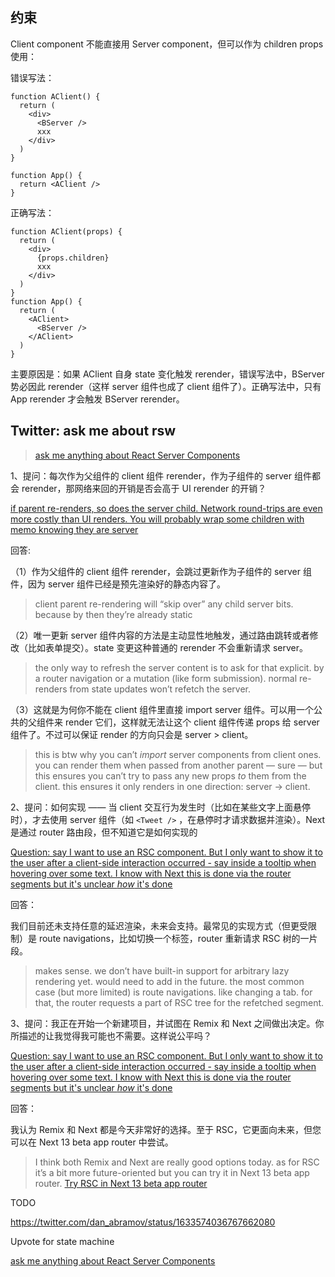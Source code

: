 
## 约束

Client component 不能直接用 Server component，但可以作为 children props 使用：

错误写法：

```tsx
function AClient() {
  return (
    <div>
      <BServer />
      xxx
    </div>
  )
}

function App() {
  return <AClient />
}
```

正确写法：
```tsx
function AClient(props) {
  return (
    <div>
      {props.children}
      xxx
    </div>
  )
}
function App() {
  return (
    <AClient>
      <BServer />
    </AClient>
  )
}
```

主要原因是：如果 AClient 自身 state 变化触发 rerender，错误写法中，BServer 势必因此 rerender（这样 server 组件也成了 client 组件了）。正确写法中，只有 App rerender 才会触发 BServer rerender。

## Twitter: ask me about rsw

> [ask me anything about React Server Components](https://twitter.com/dan_abramov/status/1631641431742857216)


1、提问：每次作为父组件的 client 组件 rerender，作为子组件的 server 组件都会 rerender，那网络来回的开销是否会高于 UI rerender 的开销？

[if parent re-renders, so does the server child. Network round-trips are even more costly than UI renders. You will probably wrap some children with memo knowing they are server](https://twitter.com/the_spyke/status/1633940587719061511)

回答: 

（1）作为父组件的 client 组件 rerender，会跳过更新作为子组件的 server 组件，因为 server 组件已经是预先渲染好的静态内容了。

> client parent re-rendering will “skip over” any child server bits. because by then they’re already static

（2）唯一更新 server 组件内容的方法是主动显性地触发，通过路由跳转或者修改（比如表单提交）。state 变更这种普通的 rerender 不会重新请求 server。

> the only way to refresh the server content is to ask for that explicit. by a router navigation or a mutation (like form submission). normal re-renders from state updates won’t refetch the server.

（3）这就是为何你不能在 client 组件里直接 import server 组件。可以用一个公共的父组件来 render 它们，这样就无法让这个 client 组件传递 props 给 server 组件了。不过可以保证 render 的方向只会是 server > client。

> this is btw why you can’t *import* server components from client ones. you can render them when passed from another parent — sure — but this ensures you can’t try to pass any new props *to* them from the client. this ensures it only renders in one direction: server -> client.

2、提问：如何实现 —— 当 client 交互行为发生时（比如在某些文字上面悬停时），才去使用 server 组件（如 `<Tweet />` ，在悬停时才请求数据并渲染）。Next 是通过 router 路由段，但不知道它是如何实现的

[Question: say I want to use an RSC <Tweet /> component. But I only want to show it to the user after a client-side interaction occurred - say inside a tooltip when hovering over some text. I know with Next this is done via the router segments but it's unclear *how* it's done](https://twitter.com/lmatteis/status/1633581263817789447)

回答：

我们目前还未支持任意的延迟渲染，未来会支持。最常见的实现方式（但更受限制）是 route navigations，比如切换一个标签，router 重新请求 RSC 树的一片段。

> makes sense. we don’t have built-in support for arbitrary lazy rendering yet. would need to add in the future. the most common case (but more limited) is route navigations. like changing a tab. for that, the router requests a part of RSC tree for the refetched segment.

3、提问：我正在开始一个新建项目，并试图在 Remix 和 Next 之间做出决定。你所描述的让我觉得我可能也不需要。这样说公平吗？

[Question: say I want to use an RSC <Tweet /> component. But I only want to show it to the user after a client-side interaction occurred - say inside a tooltip when hovering over some text. I know with Next this is done via the router segments but it's unclear *how* it's done](https://twitter.com/lmatteis/status/1633581263817789447)

回答：

我认为 Remix 和 Next 都是今天非常好的选择。至于 RSC，它更面向未来，但您可以在 Next 13 beta app router 中尝试。

> I think both Remix and Next are really good options today. as for RSC it’s a bit more future-oriented but you can try it in Next 13 beta app router.
[Try RSC in Next 13 beta app router](https://twitter.com/dan_abramov/status/1632058882720776195)


TODO 

https://twitter.com/dan_abramov/status/1633574036767662080

Upvote for state machine

 [ask me anything about React Server Components](https://twitter.com/dan_abramov/status/1631641431742857216)

